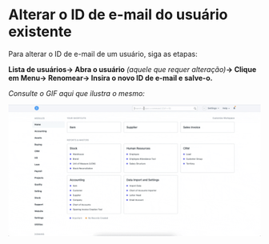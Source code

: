 # Alterar o ID de e-mail do usuário existente



Para alterar o ID de e-mail de um usuário, siga as etapas: 

**Lista de usuários-> Abra o usuário** *(aquele que requer alteração)***-> Clique em Menu-> Renomear-> Insira o novo ID de e-mail e salve-o.**

  
 

*Consulte o GIF aqui que ilustra o mesmo:*

  


![](/files/7yWI427.gif)



